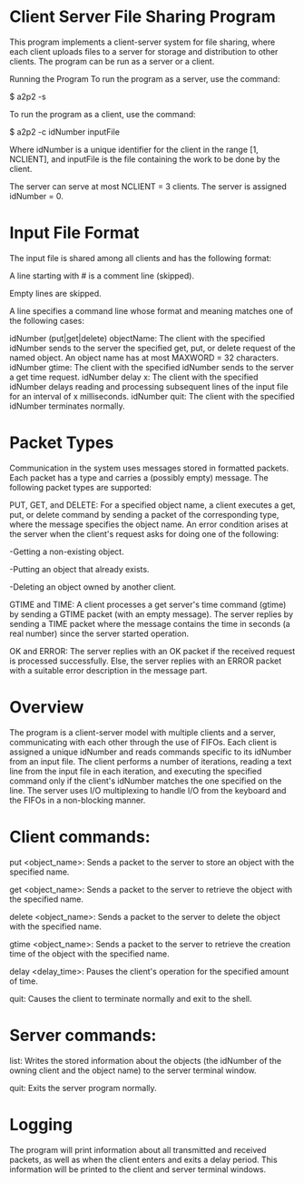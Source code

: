 # Client Server File Sharing Program
This program implements a client-server system for file sharing, where each client uploads files to a server for storage and distribution to other clients. The program can be run as a server or a client.

Running the Program
To run the program as a server, use the command:

$ a2p2 -s

To run the program as a client, use the command:

$ a2p2 -c idNumber inputFile

Where idNumber is a unique identifier for the client in the range [1, NCLIENT], and inputFile is the file containing the work to be done by the client.

The server can serve at most NCLIENT = 3 clients. The server is assigned idNumber = 0.

# Input File Format
The input file is shared among all clients and has the following format:

A line starting with # is a comment line (skipped).

Empty lines are skipped.

A line specifies a command line whose format and meaning matches one of the following cases:

idNumber (put|get|delete) objectName: The client with the specified idNumber sends to the server the specified get, put, or delete request of the named object. An object name has at most MAXWORD = 32 characters.
idNumber gtime: The client with the specified idNumber sends to the server a get time request.
idNumber delay x: The client with the specified idNumber delays reading and processing subsequent lines of the input file for an interval of x milliseconds.
idNumber quit: The client with the specified idNumber terminates normally.

# Packet Types
Communication in the system uses messages stored in formatted packets. Each packet has a type and carries a (possibly empty) message. The following packet types are supported:

PUT, GET, and DELETE: For a specified object name, a client executes a get, put, or delete command by sending a packet of the corresponding type, where the message specifies the object name. An error condition arises at the server when the client's request asks for doing one of the following:

-Getting a non-existing object.

-Putting an object that already exists.

-Deleting an object owned by another client.

GTIME and TIME: A client processes a get server's time command (gtime) by sending a GTIME packet (with an empty message). The server replies by sending a TIME packet where the message contains the time in seconds (a real number) since the server started operation.

OK and ERROR: The server replies with an OK packet if the received request is processed successfully. Else, the server replies with an ERROR packet with a suitable error description in the message part.

# Overview
The program is a client-server model with multiple clients and a server, communicating with each other through the use of FIFOs. Each client is assigned a unique idNumber and reads commands specific to its idNumber from an input file. The client performs a number of iterations, reading a text line from the input file in each iteration, and executing the specified command only if the client's idNumber matches the one specified on the line. The server uses I/O multiplexing to handle I/O from the keyboard and the FIFOs in a non-blocking manner.

# Client commands:
put <object_name>: Sends a packet to the server to store an object with the specified name.

get <object_name>: Sends a packet to the server to retrieve the object with the specified name.

delete <object_name>: Sends a packet to the server to delete the object with the specified name.

gtime <object_name>: Sends a packet to the server to retrieve the creation time of the object with the specified name.

delay <delay_time>: Pauses the client's operation for the specified amount of time.

quit: Causes the client to terminate normally and exit to the shell.

# Server commands:
list: Writes the stored information about the objects (the idNumber of the owning client and the object name) to the server terminal window.

quit: Exits the server program normally.

# Logging
The program will print information about all transmitted and received packets, as well as when the client enters and exits a delay period. This information will be printed to the client and server terminal windows.
